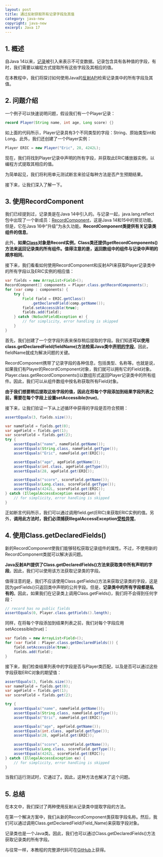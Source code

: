 ```yaml
---
layout: post
title: 通过反射获取所有记录字段及其值
category: java-new
copyright: java-new
excerpt: Java 17
---
```


## 1. 概述

自Java 14以来，[记录](https://www.baeldung.com/java-record-keyword)被引入来表示不可变数据。记录包含具有各种值的字段，有时，我们需要以编程方式提取所有这些字段及其相应的值。

在本教程中，我们将探讨如何使用Java的[反射API](https://www.baeldung.com/java-reflection)检索记录类中的所有字段及其值。

## 2. 问题介绍

一个例子可以快速说明问题，假设我们有一个Player记录：

```java
record Player(String name, int age, Long score) {}
```

如上面的代码所示，Player记录具有3个不同类型的字段：String、原始类型int和Long。此外，我们还创建了一个Player实例：

```java
Player ERIC = new Player("Eric", 28, 4242L);
```

现在，我们将找到Player记录中声明的所有字段，并获取此ERIC播放器实例，以编程方式提取其相应的值。

为简单起见，我们将利用单元测试断言来验证每种方法是否产生预期结果。

接下来，让我们深入了解一下。

## 3. 使用RecordComponent

我们已经提到过，记录类是在Java 14中引入的。与记录一起，java.lang.reflect包中出现了一个新成员：[RecordComponent](https://docs.oracle.com/en/java/javase/18/docs/api/java.base/java/lang/reflect/RecordComponent.html)，这是Java 14和15中的预览功能。但是，它在Java 16中“升级”为永久功能。**RecordComponent类提供有关记录类组件的信息**。

此外，**如果[Class](https://www.baeldung.com/java-getclass-vs-class)对象是Record实例，Class类还提供getRecordComponents()方法来返回记录类的所有组件。值得注意的是，返回数组中的组件与记录中声明的顺序相同**。 

接下来，我们看看如何使用RecordComponent和反射API来获取Player记录类中的所有字段以及ERIC实例的相应值：

```java
var fields = new ArrayList<Field>();
RecordComponent[] components = Player.class.getRecordComponents();
for (var comp : components) {
    try {
        Field field = ERIC.getClass()
            .getDeclaredField(comp.getName());
        field.setAccessible(true);
        fields.add(field);
    } catch (NoSuchFieldException e) {
        // for simplicity, error handling is skipped
    }
}
```

首先，我们创建了一个空字段列表来保存稍后提取的字段。我们知道**可以使用class.getDeclaredField(fieldName)方法检索Java类中[声明的字段](https://www.baeldung.com/java-reflection-class-fields#class)**。因此，fieldName就成为解决问题的关键。

RecordComponent携带了记录字段的各种信息，包括类型、名称等。也就是说，如果我们有Player的RecordComponent对象，我们就可以拥有它的Field对象。Player.class.getRecordComponents()以数组形式返回Player记录类中的所有组件。因此，我们可以从组件数组中按名称获取所有Field对象。

**由于我们想要稍后提取这些字段的值，因此在将每个字段添加到结果字段列表之前，需要在每个字段上设置setAccessible(true)**。

接下来，让我们验证一下从上述循环中获得的字段是否符合预期：

```java
assertEquals(3, fields.size());

var nameField = fields.get(0); 
var ageField = fields.get(1);
var scoreField = fields.get(2);
try {
    assertEquals("name", nameField.getName());
    assertEquals(String.class, nameField.getType());
    assertEquals("Eric", nameField.get(ERIC));

    assertEquals("age", ageField.getName());
    assertEquals(int.class, ageField.getType());
    assertEquals(28, ageField.get(ERIC));

    assertEquals("score", scoreField.getName());
    assertEquals(Long.class, scoreField.getType());
    assertEquals(4242L, scoreField.get(ERIC));
} catch (IllegalAccessException exception) {
    // for simplicity, error handling is skipped
}
```

正如断言代码所示，我们可以通过调用field.get(ERIC)来获取ERIC实例的值。另外，**调用此方法时，我们必须捕获IllegalAccessException[受检异常](https://www.baeldung.com/java-checked-unchecked-exceptions)**。

## 4. 使用Class.getDeclaredFields()

新的RecordComponent使我们能够轻松获取记录组件的属性。不过，不使用新的RecordComponent类就可以解决该问题。

**Java反射API提供了Class.getDeclaredFields()方法来获取类中所有声明的字段**。因此，我们可以使用该方法获取记录类的字段。

值得注意的是，我们不应该使用Class.getFields()方法来获取记录类的字段，这是因为getFields()只返回类中声明的公共字段。但是，**记录类中的所有字段都是私有的**。因此，如果我们在记录类上调用Class.getFields()，我们将不会得到任何字段：

```java
// record has no public fields
assertEquals(0, Player.class.getFields().length);
```

同样，在将每个字段添加到结果列表之前，我们对每个字段应用setAccessible(true)：

```java
var fields = new ArrayList<Field>();
for (var field : Player.class.getDeclaredFields()) {
    field.setAccessible(true);
    fields.add(field);
}
```

接下来，我们检查结果列表中的字段是否与Player类匹配，以及是否可以通过这些字段获取ERIC对象的期望值：

```java
assertEquals(3, fields.size());
var nameField = fields.get(0);
var ageField = fields.get(1);
var scoreField = fields.get(2);

try {
    assertEquals("name", nameField.getName());
    assertEquals(String.class, nameField.getType());
    assertEquals("Eric", nameField.get(ERIC));

    assertEquals("age", ageField.getName());
    assertEquals(int.class, ageField.getType());
    assertEquals(28, ageField.get(ERIC));
 
    assertEquals("score", scoreField.getName());
    assertEquals(Long.class, scoreField.getType());
    assertEquals(4242L, scoreField.get(ERIC));
} catch (IllegalAccessException ex) {
    // for simplicity, error handling is skipped
}
```

当我们运行测试时，它通过了。因此，这种方法也解决了这个问题。

## 5. 总结

在本文中，我们探讨了两种使用反射从记录类中提取字段的方法。

在第一个解决方案中，我们从新的RecordComponent类获取字段名称。然后，我们可以通过调用Class.getDeclaredField(Field_Name)来获取字段对象。

记录类也是一个Java类。因此，我们也可以通过Class.getDeclaredFields()方法获取记录类的所有字段。

与往常一样，本教程的完整源代码可在[GitHub](https://github.com/tuyucheng7/taketoday-tutorial4j/tree/master/java-core-modules/java-17)上获得。
